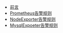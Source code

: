 - [前言](AlertRules/README.md)  
- [Prometheus告警规则](AlertRules/PrometheusSelfRules.md)
- [NodeExporter告警规则](AlertRules/NodeExporterRules.md)   
- [MysqlExpoeter告警规则](AlertRules/MysqlExporterRules.md) 
